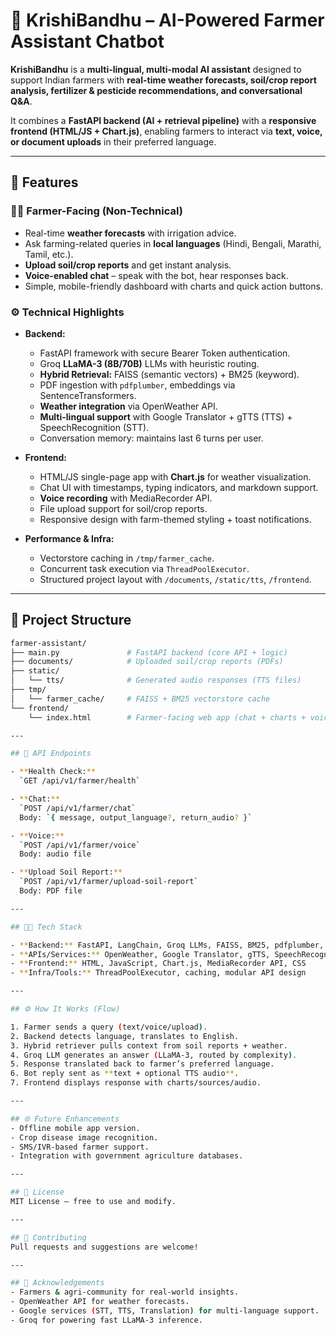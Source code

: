 # 🌾 KrishiBandhu – AI-Powered Farmer Assistant Chatbot

**KrishiBandhu** is a **multi-lingual, multi-modal AI assistant** designed to support Indian farmers with **real-time weather forecasts, soil/crop report analysis, fertilizer & pesticide recommendations, and conversational Q&A**.  

It combines a **FastAPI backend (AI + retrieval pipeline)** with a **responsive frontend (HTML/JS + Chart.js)**, enabling farmers to interact via **text, voice, or document uploads** in their preferred language.  

---

## 🚀 Features

### 👨‍🌾 Farmer-Facing (Non-Technical)
- Real-time **weather forecasts** with irrigation advice.  
- Ask farming-related queries in **local languages** (Hindi, Bengali, Marathi, Tamil, etc.).  
- **Upload soil/crop reports** and get instant analysis.  
- **Voice-enabled chat** – speak with the bot, hear responses back.  
- Simple, mobile-friendly dashboard with charts and quick action buttons.  

### ⚙️ Technical Highlights
- **Backend:**  
  - FastAPI framework with secure Bearer Token authentication.  
  - Groq **LLaMA-3 (8B/70B)** LLMs with heuristic routing.  
  - **Hybrid Retrieval:** FAISS (semantic vectors) + BM25 (keyword).  
  - PDF ingestion with `pdfplumber`, embeddings via SentenceTransformers.  
  - **Weather integration** via OpenWeather API.  
  - **Multi-lingual support** with Google Translator + gTTS (TTS) + SpeechRecognition (STT).  
  - Conversation memory: maintains last 6 turns per user.  

- **Frontend:**  
  - HTML/JS single-page app with **Chart.js** for weather visualization.  
  - Chat UI with timestamps, typing indicators, and markdown support.  
  - **Voice recording** with MediaRecorder API.  
  - File upload support for soil/crop reports.  
  - Responsive design with farm-themed styling + toast notifications.  

- **Performance & Infra:**  
  - Vectorstore caching in `/tmp/farmer_cache`.  
  - Concurrent task execution via `ThreadPoolExecutor`.  
  - Structured project layout with `/documents`, `/static/tts`, `/frontend`.  

---
## 📂 Project Structure

```bash
farmer-assistant/
├── main.py               # FastAPI backend (core API + logic)
├── documents/            # Uploaded soil/crop reports (PDFs)
├── static/
│   └── tts/              # Generated audio responses (TTS files)
├── tmp/
│   └── farmer_cache/     # FAISS + BM25 vectorstore cache
└── frontend/
    └── index.html        # Farmer-facing web app (chat + charts + voice)

---

## 🔑 API Endpoints

- **Health Check:**  
  `GET /api/v1/farmer/health`

- **Chat:**  
  `POST /api/v1/farmer/chat`  
  Body: `{ message, output_language?, return_audio? }`

- **Voice:**  
  `POST /api/v1/farmer/voice`  
  Body: audio file  

- **Upload Soil Report:**  
  `POST /api/v1/farmer/upload-soil-report`  
  Body: PDF file  

---

## 🧑‍💻 Tech Stack

- **Backend:** FastAPI, LangChain, Groq LLMs, FAISS, BM25, pdfplumber, SentenceTransformers  
- **APIs/Services:** OpenWeather, Google Translator, gTTS, SpeechRecognition  
- **Frontend:** HTML, JavaScript, Chart.js, MediaRecorder API, CSS  
- **Infra/Tools:** ThreadPoolExecutor, caching, modular API design  

---

## ⚙️ How It Works (Flow)

1. Farmer sends a query (text/voice/upload).  
2. Backend detects language, translates to English.  
3. Hybrid retriever pulls context from soil reports + weather.  
4. Groq LLM generates an answer (LLaMA-3, routed by complexity).  
5. Response translated back to farmer’s preferred language.  
6. Bot reply sent as **text + optional TTS audio**.  
7. Frontend displays response with charts/sources/audio.  

---

## 🌐 Future Enhancements
- Offline mobile app version.  
- Crop disease image recognition.  
- SMS/IVR-based farmer support.  
- Integration with government agriculture databases.  

---

## 📜 License
MIT License – free to use and modify.  

---

## 🤝 Contributing
Pull requests and suggestions are welcome!  

---

## 🙌 Acknowledgements
- Farmers & agri-community for real-world insights.  
- OpenWeather API for weather forecasts.  
- Google services (STT, TTS, Translation) for multi-language support.  
- Groq for powering fast LLaMA-3 inference.  
